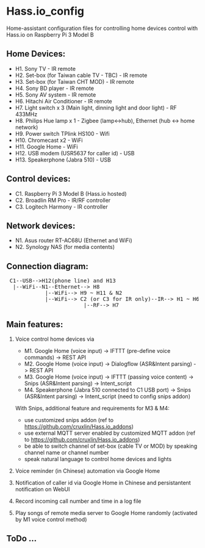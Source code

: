 # Hass.io_config
Home-assistant configuration files for controlling home devices control with Hass.io on Raspberry Pi 3 Model B

## Home Devices:
- H1. Sony TV - IR remote
- H2. Set-box (for Taiwan cable TV - TBC) - IR remote
- H3. Set-box (for Taiwan CHT MOD) - IR remote
- H4. Sony BD player - IR remote
- H5. Sony AV system - IR remote
- H6. Hitachi Air Conditioner - IR remote
- H7. Light switch x 3 (Main light, dinning light and door light) - RF 433MHz
- H8. Philips Hue lamp x 1 - Zigbee (lamp<->hub), Ethernet (hub <-> home network)
- H9. Power switch TPlink HS100 - Wifi
- H10. Chromecast x2 - WiFi
- H11. Google Home - WiFi
- H12. USB modem (USR5637 for caller id) - USB 
- H13. Speakerphone (Jabra 510) - USB

## Control devices:
- C1. Raspberry Pi 3 Model B (Hass.io hosted)
- C2. Broadlin RM Pro - IR/RF controller
- C3. Logitech Harmony - IR controller

## Network devices:
- N1. Asus router RT-AC68U (Ethernet and WiFi)
- N2. Synology NAS (for media contents)

## Connection diagram:
<pre>
 C1--USB-->H12(phone line) and H13
  |--WiFi--N1--Ethernet--> H8
            |--WiFi--> H9 ~ H11 & N2
            |--WiFi--> C2 (or C3 for IR only)--IR--> H1 ~ H6
                        |--RF--> H7
</pre>
## Main features:

1. Voice control home devices via
   - M1. Google Home (voice input) -> IFTTT (pre-define voice commands) -> REST API
   - M2. Google Home (voice input) -> Dialogflow (ASR&Intent parsing) -> REST API
   - M3. Google Home (voice input) -> IFTTT (passing voice content) -> Snips (ASR&Intent parsing) -> Intent_script
   - M4. Speakerphone (Jabra 510 connected to C1 USB port) -> Snips (ASR&Intent parsing) -> Intent_script (need to config snips addon)

    With Snips, additional feature and requirements for M3 & M4:
      - use customized snips addon (ref to https://github.com/cruxlin/Hass.io_addons)
      - use external MQTT server enabled by customized MQTT addon (ref to https://github.com/cruxlin/Hass.io_addons)
      - be able to switch channel of set-box (cable TV or MOD) by speaking channel name or channel number
      - speak natural language to control home devices and lights
  
2. Voice reminder (in Chinese) automation via Google Home

3. Notification of caller id via Google Home in Chinese and persistantent notification on WebUI

4. Record incoming call number and time in a log file

5. Play songs of remote media server to Google Home randomly (activated by M1 voice control method)

## ToDo ...



